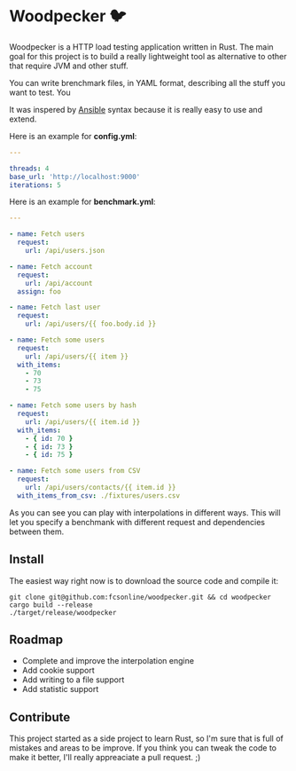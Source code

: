 # Woodpecker 🐦

Woodpecker is a HTTP load testing application written in Rust. The main goal
for this project is to build a really lightweight tool as alternative to other
that require JVM and other stuff.

You can write brenchmark files, in YAML format, describing all the stuff you
want to test. You

It was inspered by [Ansible](http://docs.ansible.com/ansible/playbooks_intro.html)
syntax because it is really easy to use and extend.

Here is an example for **config.yml**:

```yaml
---

threads: 4
base_url: 'http://localhost:9000'
iterations: 5
```

Here is an example for **benchmark.yml**:

```yaml
---

- name: Fetch users
  request:
    url: /api/users.json

- name: Fetch account
  request:
    url: /api/account
  assign: foo

- name: Fetch last user
  request:
    url: /api/users/{{ foo.body.id }}

- name: Fetch some users
  request:
    url: /api/users/{{ item }}
  with_items:
    - 70
    - 73
    - 75

- name: Fetch some users by hash
  request:
    url: /api/users/{{ item.id }}
  with_items:
    - { id: 70 }
    - { id: 73 }
    - { id: 75 }

- name: Fetch some users from CSV
  request:
    url: /api/users/contacts/{{ item.id }}
  with_items_from_csv: ./fixtures/users.csv
```

As you can see you can play with interpolations in different ways. This
will let you specify a benchmank with different request and
dependencies between them.

## Install

The easiest way right now is to download the source code and compile
it:

```
git clone git@github.com:fcsonline/woodpecker.git && cd woodpecker
cargo build --release
./target/release/woodpecker
```

## Roadmap

- Complete and improve the interpolation engine
- Add cookie support
- Add writing to a file support
- Add statistic support

## Contribute

This project started as a side project to learn Rust, so I'm sure that is full
of mistakes and areas to be improve. If you think you can tweak the code to
make it better, I'll really appreaciate a pull request. ;)

